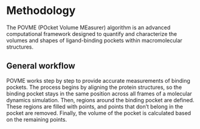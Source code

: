 # Methodology

The POVME (POcket Volume MEasurer) algorithm is an advanced computational framework designed to quantify and characterize the volumes and shapes of ligand-binding pockets within macromolecular structures.

## General workflow

POVME works step by step to provide accurate measurements of binding pockets.
The process begins by aligning the protein structures, so the binding pocket stays in the same position across all frames of a molecular dynamics simulation.
Then, regions around the binding pocket are defined.
These regions are filled with points, and points that don’t belong in the pocket are removed.
Finally, the volume of the pocket is calculated based on the remaining points.
